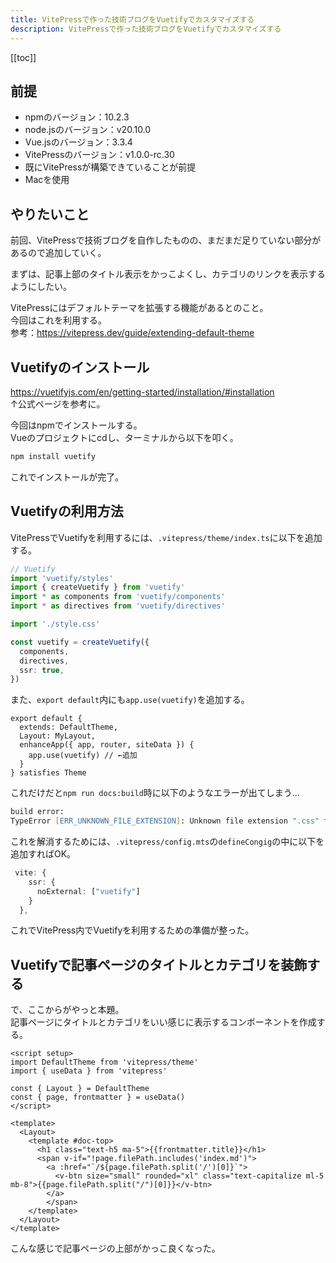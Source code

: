 ```yaml
---
title: VitePressで作った技術ブログをVuetifyでカスタマイズする
description: VitePressで作った技術ブログをVuetifyでカスタマイズする
---
```


[[toc]]

## 前提
* npmのバージョン：10.2.3
* node.jsのバージョン：v20.10.0
* Vue.jsのバージョン：3.3.4
* VitePressのバージョン：v1.0.0-rc.30
* 既にVitePressが構築できていることが前提
* Macを使用


## やりたいこと
前回、VitePressで技術ブログを自作したものの、まだまだ足りていない部分があるので追加していく。  

まずは、記事上部のタイトル表示をかっこよくし、カテゴリのリンクを表示するようにしたい。  
    
VitePressにはデフォルトテーマを拡張する機能があるとのこと。  
今回はこれを利用する。  
参考：https://vitepress.dev/guide/extending-default-theme 


## Vuetifyのインストール
https://vuetifyjs.com/en/getting-started/installation/#installation  
↑公式ページを参考に。  
  
今回はnpmでインストールする。  
Vueのプロジェクトにcdし、ターミナルから以下を叩く。  
  
```zsh
npm install vuetify
```
  
これでインストールが完了。  


## Vuetifyの利用方法
VitePressでVuetifyを利用するには、`.vitepress/theme/index.ts`に以下を追加する。

```ts
// Vuetify
import 'vuetify/styles'
import { createVuetify } from 'vuetify'
import * as components from 'vuetify/components'
import * as directives from 'vuetify/directives'

import './style.css'

const vuetify = createVuetify({
  components,
  directives,
  ssr: true,
})
```
  
また、`export default`内にも`app.use(vuetify)`を追加する。  
  
```ts{4}
export default {
  extends: DefaultTheme,
  Layout: MyLayout,
  enhanceApp({ app, router, siteData }) {
    app.use(vuetify) // ←追加
  }
} satisfies Theme
```
  
これだけだと`npm run docs:build`時に以下のようなエラーが出てしまう…
  
```zsh
build error:
TypeError [ERR_UNKNOWN_FILE_EXTENSION]: Unknown file extension ".css" for /xxx/node_modules/vuetify/lib/components/VCode/VCode.css
```
  
これを解消するためには、`.vitepress/config.mts`の`defineCongig`の中に以下を追加すればOK。  
  
```ts
 vite: {
    ssr: {
      noExternal: ["vuetify"]
    }
  },
```

これでVitePress内でVuetifyを利用するための準備が整った。


## Vuetifyで記事ページのタイトルとカテゴリを装飾する
で、ここからがやっと本題。  
記事ページにタイトルとカテゴリをいい感じに表示するコンポーネントを作成する。

```vue
<script setup>
import DefaultTheme from 'vitepress/theme'
import { useData } from 'vitepress'

const { Layout } = DefaultTheme
const { page, frontmatter } = useData()
</script>

<template>
  <Layout>
    <template #doc-top>
      <h1 class="text-h5 ma-5">{{frontmatter.title}}</h1>
      <span v-if="!page.filePath.includes('index.md')">
        <a :href="`/${page.filePath.split('/')[0]}`">
          <v-btn size="small" rounded="xl" class="text-capitalize ml-5 mb-8">{{page.filePath.split("/")[0]}}</v-btn>
        </a>
        </span>
    </template>
  </Layout>
</template>
```
  
こんな感じで記事ページの上部がかっこ良くなった。